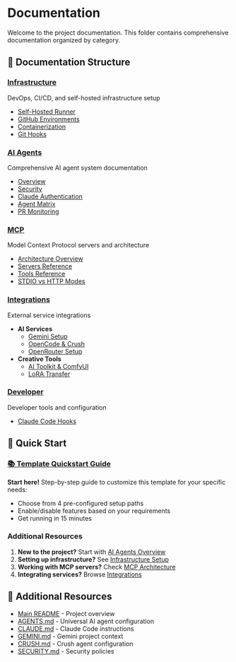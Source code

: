 # Documentation

Welcome to the project documentation. This folder contains comprehensive documentation organized by category.

## 📁 Documentation Structure

### [Infrastructure](./infrastructure/)
DevOps, CI/CD, and self-hosted infrastructure setup
- [Self-Hosted Runner](./infrastructure/self-hosted-runner.md)
- [GitHub Environments](./infrastructure/github-environments.md)
- [Containerization](./infrastructure/containerization.md)
- [Git Hooks](./infrastructure/git-hooks.md)

### [AI Agents](./ai-agents/)
Comprehensive AI agent system documentation
- [Overview](./ai-agents/README.md)
- [Security](./ai-agents/security.md)
- [Claude Authentication](./ai-agents/claude-auth.md)
- [Agent Matrix](./ai-agents/agent-matrix.md)
- [PR Monitoring](./ai-agents/pr-monitoring.md)

### [MCP](./mcp/)
Model Context Protocol servers and architecture
- [Architecture Overview](./mcp/README.md)
- [Servers Reference](./mcp/servers.md)
- [Tools Reference](./mcp/tools.md)
- [STDIO vs HTTP Modes](./mcp/architecture/stdio-vs-http.md)

### [Integrations](./integrations/)
External service integrations
- **AI Services**
  - [Gemini Setup](./integrations/ai-services/gemini-setup.md)
  - [OpenCode & Crush](./integrations/ai-services/opencode-crush.md)
  - [OpenRouter Setup](./integrations/ai-services/openrouter-setup.md)
- **Creative Tools**
  - [AI Toolkit & ComfyUI](./integrations/creative-tools/ai-toolkit-comfyui.md)
  - [LoRA Transfer](./integrations/creative-tools/lora-transfer.md)

### [Developer](./developer/)
Developer tools and configuration
- [Claude Code Hooks](./developer/claude-code-hooks.md)

## 🚀 Quick Start

### **[📚 Template Quickstart Guide](./QUICKSTART.md)**
**Start here!** Step-by-step guide to customize this template for your specific needs:
- Choose from 4 pre-configured setup paths
- Enable/disable features based on your requirements
- Get running in 15 minutes

### Additional Resources
1. **New to the project?** Start with [AI Agents Overview](./ai-agents/README.md)
2. **Setting up infrastructure?** See [Infrastructure Setup](./infrastructure/)
3. **Working with MCP servers?** Check [MCP Architecture](./mcp/README.md)
4. **Integrating services?** Browse [Integrations](./integrations/)

## 📖 Additional Resources

- [Main README](../README.md) - Project overview
- [AGENTS.md](../AGENTS.md) - Universal AI agent configuration
- [CLAUDE.md](../CLAUDE.md) - Claude Code instructions
- [GEMINI.md](../GEMINI.md) - Gemini project context
- [CRUSH.md](../CRUSH.md) - Crush agent configuration
- [SECURITY.md](../SECURITY.md) - Security policies
